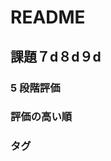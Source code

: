 # README

## 課題７d８d９d

### 5 段階評価
### 評価の高い順
### タグ

<!--This README would normally document whatever steps are necessary to get the-->
<!--application up and running.-->

<!--Things you may want to cover:-->
